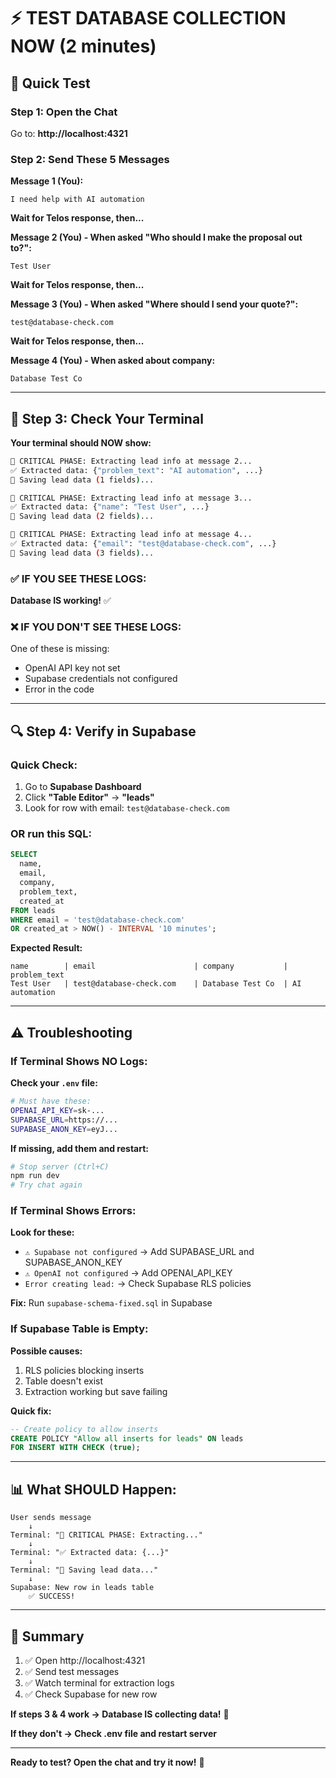 # ⚡ TEST DATABASE COLLECTION NOW (2 minutes)

## 🧪 Quick Test

### Step 1: Open the Chat
Go to: **http://localhost:4321**

### Step 2: Send These 5 Messages

**Message 1 (You):**
```
I need help with AI automation
```

**Wait for Telos response, then...**

**Message 2 (You) - When asked "Who should I make the proposal out to?":**
```
Test User
```

**Wait for Telos response, then...**

**Message 3 (You) - When asked "Where should I send your quote?":**
```
test@database-check.com
```

**Wait for Telos response, then...**

**Message 4 (You) - When asked about company:**
```
Database Test Co
```

---

## 👀 Step 3: Check Your Terminal

**Your terminal should NOW show:**

```bash
🎯 CRITICAL PHASE: Extracting lead info at message 2...
✅ Extracted data: {"problem_text": "AI automation", ...}
💾 Saving lead data (1 fields)...

🎯 CRITICAL PHASE: Extracting lead info at message 3...
✅ Extracted data: {"name": "Test User", ...}
💾 Saving lead data (2 fields)...

🎯 CRITICAL PHASE: Extracting lead info at message 4...
✅ Extracted data: {"email": "test@database-check.com", ...}
💾 Saving lead data (3 fields)...
```

### ✅ IF YOU SEE THESE LOGS:
**Database IS working!** ✅

### ❌ IF YOU DON'T SEE THESE LOGS:
One of these is missing:
- OpenAI API key not set
- Supabase credentials not configured
- Error in the code

---

## 🔍 Step 4: Verify in Supabase

### Quick Check:

1. Go to **Supabase Dashboard**
2. Click **"Table Editor"** → **"leads"**
3. Look for row with email: `test@database-check.com`

### OR run this SQL:

```sql
SELECT 
  name,
  email,
  company,
  problem_text,
  created_at
FROM leads
WHERE email = 'test@database-check.com'
OR created_at > NOW() - INTERVAL '10 minutes';
```

**Expected Result:**
```
name        | email                      | company           | problem_text
Test User   | test@database-check.com    | Database Test Co  | AI automation
```

---

## ⚠️ Troubleshooting

### If Terminal Shows NO Logs:

**Check your `.env` file:**

```bash
# Must have these:
OPENAI_API_KEY=sk-...
SUPABASE_URL=https://...
SUPABASE_ANON_KEY=eyJ...
```

**If missing, add them and restart:**
```bash
# Stop server (Ctrl+C)
npm run dev
# Try chat again
```

### If Terminal Shows Errors:

**Look for these:**
- `⚠️ Supabase not configured` → Add SUPABASE_URL and SUPABASE_ANON_KEY
- `⚠️ OpenAI not configured` → Add OPENAI_API_KEY
- `Error creating lead:` → Check Supabase RLS policies

**Fix:** Run `supabase-schema-fixed.sql` in Supabase

### If Supabase Table is Empty:

**Possible causes:**
1. RLS policies blocking inserts
2. Table doesn't exist
3. Extraction working but save failing

**Quick fix:**
```sql
-- Create policy to allow inserts
CREATE POLICY "Allow all inserts for leads" ON leads
FOR INSERT WITH CHECK (true);
```

---

## 📊 What SHOULD Happen:

```
User sends message
    ↓
Terminal: "🎯 CRITICAL PHASE: Extracting..."
    ↓
Terminal: "✅ Extracted data: {...}"
    ↓
Terminal: "💾 Saving lead data..."
    ↓
Supabase: New row in leads table
    ✅ SUCCESS!
```

---

## 🎯 Summary

1. ✅ Open http://localhost:4321
2. ✅ Send test messages
3. ✅ Watch terminal for extraction logs
4. ✅ Check Supabase for new row

**If steps 3 & 4 work → Database IS collecting data!** 🎉

**If they don't → Check .env file and restart server**

---

**Ready to test? Open the chat and try it now!** 🚀


